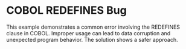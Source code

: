 # COBOL REDEFINES Bug
This example demonstrates a common error involving the REDEFINES clause in COBOL.  Improper usage can lead to data corruption and unexpected program behavior. The solution shows a safer approach.